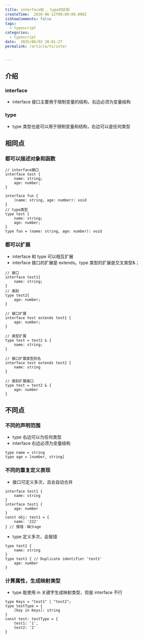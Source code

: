 ```yaml
---
title: interface和 、type的区别
createTime:  2020-06-12T00:00:00.000Z
isShowComments: false
tags:
  - typescript
categories:
  - typescript
date:  2025/06/03 20:01:27
permalink: /article/ts/inter


---
```


## 介绍

### interface

-   interface 接口主要用于限制变量的结构，右边必须为变量结构

### type

-   type 类型也是可以用于限制变量和结构，右边可以是任何类型

## 相同点

### 都可以描述对象和函数

```
// interface接口
interface test {
    name: string;
    age: number;
}

interface fun {
    (name: string, age: number): void
}
// type类型
type test {
    name: string;
    age: number;
}
type fun = (name: string, age: number): void
```

### 都可以扩展

-   interface 和 type 可以相互扩展
-   interface 接口的扩展是 extends。type 类型的扩展是交叉类型&；

```
// 接口
interface test1{
    name: string;
}
// 类别
type test2{
    age: number;
}

// 接口扩展
interface test extends test1 {
    age: number;
}

// 类型扩展
type test = test2 & {
    name: string;
}

// 接口扩展类型别名
interface test extends test2 {
    name: string
}

// 类别扩展接口
type test = test2 & {
    age: number
}
```

## 不同点

### 不同的声明范围

-   type 右边可以为任何类型
-   interface 右边必须为变量结构

```
type name = string
type age = [number, string]
```

### 不同的重复定义表现

-   接口可定义多次，且会自动合并

```
interface test1 {
    name: string
}
interface test1 {
    age: number
}
const obj: test1 = {
    name: '222'
} // 报错：缺少age
```

-   type 定义多次，会报错

```
type test1 {
    name: string
}
type test1 { // Duplicate identifier 'test1'
    age: number
}
```

### 计算属性，生成映射类型

-   type 能使用 in 关键字生成映射类型，但是 interface 不行

```
type Keys = "test1" | "test2";
type testType = {
    [key in Keys]: string
}
const test: testType = {
    test1: '1',
    test2: '2'
}
```
